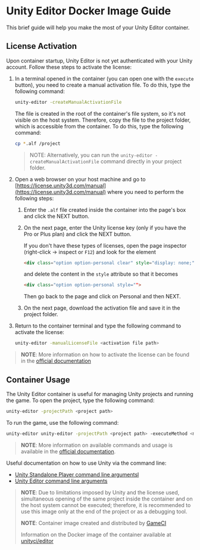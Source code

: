 # Unity Editor Docker Image Guide

This brief guide will help you make the most of your Unity Editor container.

## License Activation

Upon container startup, Unity Editor is not yet authenticated with your Unity account. Follow these steps to activate the license:

1. In a terminal opened in the container (you can open one with the `execute` button), you need to create a manual activation file. To do this, type the following command:

    ```bash
    unity-editor -createManualActivationFile
    ```

    The file is created in the root of the container's file system, so it's not visible on the host system. Therefore, copy the file to the project folder, which is accessible from the container. To do this, type the following command:

    ```bash
    cp *.alf /project
    ```

    > NOTE: Alternatively, you can run the `unity-editor -createManualActivationFile` command directly in your project folder.

2. Open a web browser on your host machine and go to [https://license.unity3d.com/manual](https://license.unity3d.com/manual) where you need to perform the following steps:

    1. Enter the `.alf` file created inside the container into the page's box and click the NEXT button.
    2. On the next page, enter the Unity license key (only if you have the Pro or Plus plan) and click the NEXT button.

        If you don't have these types of licenses, open the page inspector (right-click -> inspect or `F12`) and look for the element

        ```html
        <div class="option option-personal clear" style="display: none;">
        ```

        and delete the content in the `style` attribute so that it becomes

        ```html
        <div class="option option-personal style="">
        ```

        Then go back to the page and click on Personal and then NEXT.

    3. On the next page, download the activation file and save it in the project folder.

3. Return to the container terminal and type the following command to activate the license:

    ```bash
    unity-editor -manualLicenseFile <activation file path>
    ```

> **NOTE**: More information on how to activate the license can be found in the [official documentation](https://docs.unity3d.com/2023.3/Documentation/Manual/ManualActivationCmdMac.html)

## Container Usage

The Unity Editor container is useful for managing Unity projects and running the game. To open the project, type the following command:

```bash
unity-editor -projectPath <project path>
```

To run the game, use the following command:

```bash
unity-editor unity-editor -projectPath <project path> -executeMethod <method name to execute>
```

> **NOTE**: More information on available commands and usage is available in the [official documentation](https://docs.unity3d.com/2023.3/Documentation/Manual/EditorCommandLineArguments.html#:~:text=On%20Windows%2C%20type%20the%20following%20into%20the%20Command,test%20suites%2C%20automated%20builds%20and%20other%20production%20tasks).

Useful documentation on how to use Unity via the command line:

- [Unity Standalone Player command line argumentsl](https://docs.unity3d.com/2023.3/Documentation/Manual/PlayerCommandLineArguments.html)
- [Unity Editor command line arguments](https://docs.unity3d.com/2023.3/Documentation/Manual/EditorCommandLineArguments.html)

> **NOTE**: Due to limitations imposed by Unity and the license used, simultaneous opening of the same project inside the container and on the host system cannot be executed; therefore, it is recommended to use this image only at the end of the project or as a debugging tool.
>
> **NOTE**: Container image created and distributed by [GameCI](https://game.ci/docs/docker/docker-images)
>
> Information on the Docker image of the container available at [unityci/editor](https://hub.docker.com/r/unityci/editor)
>